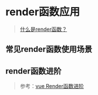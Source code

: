 # render函数应用

> [什么是render函数？](知识笔记/大前端/框架/Vue/Vue基础/什么是render函数.md)

## 常见render函数使用场景



## render函数进阶


> 参考：[vue Render函数进阶](https://blog.csdn.net/wngzhem/article/details/54291024)

